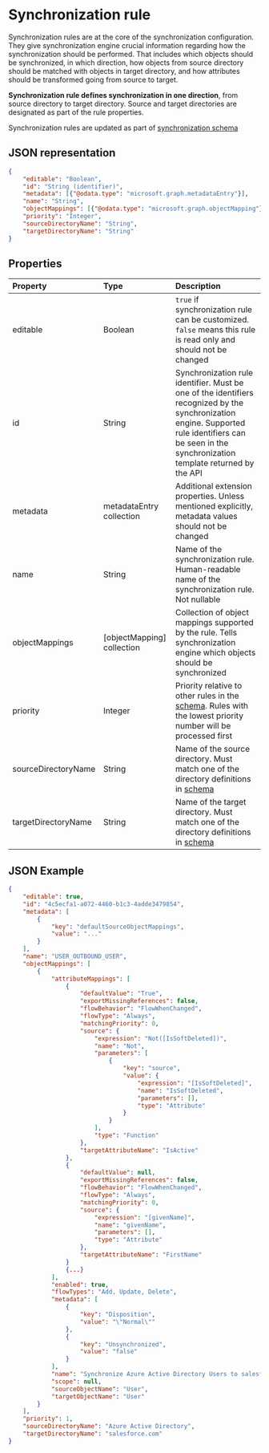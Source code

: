 # Synchronization rule

Synchronization rules are at the core of the synchronization configuration. They give synchronization engine crucial information regarding how the synchronization should be performed. That includes which objects should be synchronized, in which direction, how objects from source directory should be matched with objects in target directory, and how attributes should be transformed going from source to target.

**Synchronization rule defines synchronization in one direction**, from source directory to target directory. Source and target directories are designated as part of the rule properties.

Synchronization rules are updated as part of [synchronization schema](synchronization_schema.md)

## JSON representation

```json
{
    "editable": "Boolean",
    "id": "String (identifier)",
    "metadata": [{"@odata.type": "microsoft.graph.metadataEntry"}],
    "name": "String",
    "objectMappings": [{"@odata.type": "microsoft.graph.objectMapping"}],
    "priority": "Integer",
    "sourceDirectoryName": "String",
    "targetDirectoryName": "String"
}
```

## Properties

| Property      | Type      | Description    |
|:--------------|:----------|:---------------|
|editable       |Boolean    |`true` if synchronization rule can be customized. `false` means this rule is read only and should not be changed|
|id             |String     |Synchronization rule identifier. Must be one of the identifiers recognized by the synchronization engine. Supported rule identifiers can be seen in the synchronization template returned by the API|
|metadata       |metadataEntry collection    |Additional extension properties. Unless mentioned explicitly, metadata values should not be changed|
|name           |String     |Name of the synchronization rule. Human-readable name of the synchronization rule. Not nullable|
|objectMappings |[objectMapping] collection    |Collection of object mappings supported by the rule. Tells synchronization engine which objects should be synchronized|
|priority       |Integer    |Priority relative to other rules in the [schema](synchronization_schema.md). Rules with the lowest priority number will be processed first|
|sourceDirectoryName       |String    |Name of the source directory. Must match one of the directory definitions in [schema](synchronization_schema.md)|
|targetDirectoryName       |String    |Name of the target directory. Must match one of the directory definitions in [schema](synchronization_schema.md)|

## JSON Example

```json
{
    "editable": true,
    "id": "4c5ecfa1-a072-4460-b1c3-4adde3479854",
    "metadata": [
        {
            "key": "defaultSourceObjectMappings",
            "value": "..."
        }
    ],
    "name": "USER_OUTBOUND_USER",
    "objectMappings": [
        {
            "attributeMappings": [
                {
                    "defaultValue": "True",
                    "exportMissingReferences": false,
                    "flowBehavior": "FlowWhenChanged",
                    "flowType": "Always",
                    "matchingPriority": 0,
                    "source": {
                        "expression": "Not([IsSoftDeleted])",
                        "name": "Not",
                        "parameters": [
                            {
                                "key": "source",
                                "value": {
                                    "expression": "[IsSoftDeleted]",
                                    "name": "IsSoftDeleted",
                                    "parameters": [],
                                    "type": "Attribute"
                                }
                            }
                        ],
                        "type": "Function"
                    },
                    "targetAttributeName": "IsActive"
                },
                {
                    "defaultValue": null,
                    "exportMissingReferences": false,
                    "flowBehavior": "FlowWhenChanged",
                    "flowType": "Always",
                    "matchingPriority": 0,
                    "source": {
                        "expression": "[givenName]",
                        "name": "givenName",
                        "parameters": [],
                        "type": "Attribute"
                    },
                    "targetAttributeName": "FirstName"
                }
                {...}
            ],
            "enabled": true,
            "flowTypes": "Add, Update, Delete",
            "metadata": [
                {
                    "key": "Disposition",
                    "value": "\"Normal\""
                },
                {
                    "key": "Unsynchronized",
                    "value": "false"
                }
            ],
            "name": "Synchronize Azure Active Directory Users to salesforce.com",
            "scope": null,
            "sourceObjectName": "User",
            "targetObjectName": "User"
        }
    ],
    "priority": 1,
    "sourceDirectoryName": "Azure Active Directory",
    "targetDirectoryName": "salesforce.com"
}
```